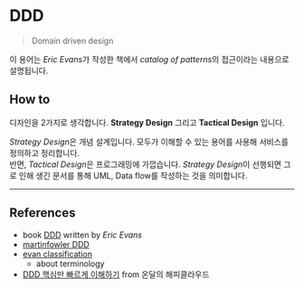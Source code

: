 # DDD

> Domain driven design

이 용어는 *Eric Evans*가 작성한 책에서 *catalog of patterns*의 접근이라는 내용으로 설명됩니다.

## How to

디자인을 2가지로 생각합니다. **Strategy Design** 그리고 **Tactical Design** 입니다.  

*Strategy Design*은 개념 설계입니다. 모두가 이해할 수 있는 용어를 사용해 서비스를 정의하고 정리합니다.  
반면, *Tactical Design*은 프로그래밍에 가깝습니다. *Strategy Design*이 선행되면 그로 인해 생긴 문서를 통해 UML, Data flow를 작성하는 것을 의미합니다.

---

## References

- book [DDD](https://books.google.co.kr/books?id=xColAAPGubgC&lpg=PP1&dq=domain%20driven%20design&pg=PR9#v=onepage&q=domain%20driven%20design&f=false) written by *Eric Evans*
- [martinfowler DDD](https://martinfowler.com/bliki/DomainDrivenDesign.html)
- [evan classification](https://martinfowler.com/bliki/EvansClassification.html)
  - about terminology
- [DDD 핵심만 빠르게 이해하기](https://happycloud-lee.tistory.com/94) from 온달의 해피클라우드
